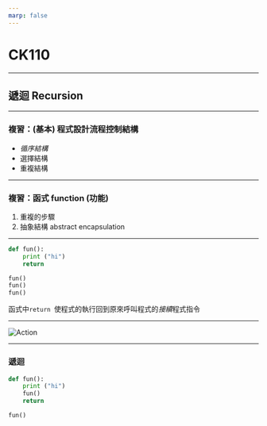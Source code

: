 ```yaml
---
marp: false
---
```


# CK110

---

## 遞迴 Recursion

---

### 複習：(基本) 程式設計流程控制結構

* *循序結構*  
* 選擇結構  
* 重複結構  

---

### 複習：函式 function (功能)  

  1. 重複的步驟  
  2. 抽象結構 abstract encapsulation  

---

<!--# Python-->
```python
def fun():
    print ("hi")
    return

fun()
fun()
fun()
```

<!--
```C++
// C++
void fun () {
    cout << "hi" << endl;
    return;
}

int main () {
    fun();
    fun();
    fun();
    return 0;
}
```
-->

函式中```return ```使程式的執行回到原來呼叫程式的*接續*程式指令

---

![Action](https://i.imgur.com/H7c9QGn.gif)

---

### 遞迴

```python
def fun():
    print ("hi")
    fun()
    return

fun()
```
